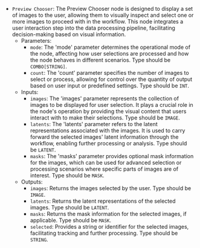 - `Preview Chooser`: The Preview Chooser node is designed to display a set of images to the user, allowing them to visually inspect and select one or more images to proceed with in the workflow. This node integrates a user interaction step into the data processing pipeline, facilitating decision-making based on visual information.
    - Parameters:
        - `mode`: The 'mode' parameter determines the operational mode of the node, affecting how user selections are processed and how the node behaves in different scenarios. Type should be `COMBO[STRING]`.
        - `count`: The 'count' parameter specifies the number of images to select or process, allowing for control over the quantity of output based on user input or predefined settings. Type should be `INT`.
    - Inputs:
        - `images`: The 'images' parameter represents the collection of images to be displayed for user selection. It plays a crucial role in the node's operation by providing the visual content that users interact with to make their selections. Type should be `IMAGE`.
        - `latents`: The 'latents' parameter refers to the latent representations associated with the images. It is used to carry forward the selected images' latent information through the workflow, enabling further processing or analysis. Type should be `LATENT`.
        - `masks`: The 'masks' parameter provides optional mask information for the images, which can be used for advanced selection or processing scenarios where specific parts of images are of interest. Type should be `MASK`.
    - Outputs:
        - `images`: Returns the images selected by the user. Type should be `IMAGE`.
        - `latents`: Returns the latent representations of the selected images. Type should be `LATENT`.
        - `masks`: Returns the mask information for the selected images, if applicable. Type should be `MASK`.
        - `selected`: Provides a string or identifier for the selected images, facilitating tracking and further processing. Type should be `STRING`.
